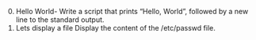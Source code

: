 0. Hello World- Write a script that prints “Hello, World”, followed by a new line to the standard output.
2. Lets display a file Display the content of the /etc/passwd file. 
